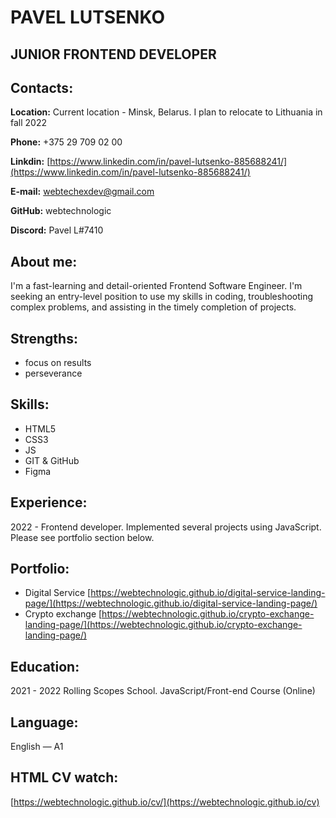 # PAVEL LUTSENKO 
## JUNIOR FRONTEND DEVELOPER

## Contacts:
__Location:__ Current location - Minsk, Belarus. I plan to relocate to Lithuania in fall 2022

__Phone:__ +375 29 709 02 00

__Linkdin:__ [https://www.linkedin.com/in/pavel-lutsenko-885688241/](https://www.linkedin.com/in/pavel-lutsenko-885688241/)

__E-mail:__ webtechexdev@gmail.com

__GitHub:__ webtechnologic

__Discord:__ Pavel L#7410

## About me:
I'm a fast-learning and detail-oriented Frontend Software Engineer. I'm seeking an entry-level position to use my skills in coding, troubleshooting complex problems, and assisting in the timely completion of projects.

## Strengths: 
- focus on results
- perseverance

## Skills:
- HTML5
- CSS3
- JS
- GIT & GitHub
- Figma

## Experience:
2022 - Frontend developer. Implemented several projects using JavaScript. Please see portfolio section below.

## Portfolio:
- Digital Service [https://webtechnologic.github.io/digital-service-landing-page/](https://webtechnologic.github.io/digital-service-landing-page/)
- Crypto exchange  [https://webtechnologic.github.io/crypto-exchange-landing-page/](https://webtechnologic.github.io/crypto-exchange-landing-page/)

## Education:
2021 - 2022 Rolling Scopes School. JavaScript/Front-end Course (Online)

## Language:
English — A1

## HTML CV watch:
[https://webtechnologic.github.io/cv/](https://webtechnologic.github.io/cv)